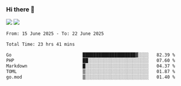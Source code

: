 ### Hi there 👋️

![](https://komarev.com/ghpvc/?username=Loner1024)
![](https://hit.yhype.me/github/profile?account_id=20189164)

<!--START_SECTION:waka-->

```txt
From: 15 June 2025 - To: 22 June 2025

Total Time: 23 hrs 41 mins

Go                           ████████████████████▓░░░░   82.39 %
PHP                          ██░░░░░░░░░░░░░░░░░░░░░░░   07.60 %
Markdown                     █░░░░░░░░░░░░░░░░░░░░░░░░   04.37 %
TOML                         ▒░░░░░░░░░░░░░░░░░░░░░░░░   01.87 %
go.mod                       ▒░░░░░░░░░░░░░░░░░░░░░░░░   01.40 %
```

<!--END_SECTION:waka-->



